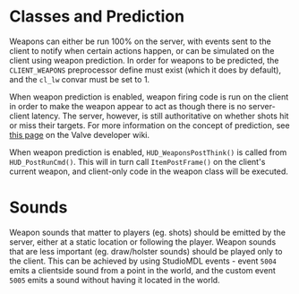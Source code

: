 # Classes and Prediction

Weapons can either be run 100% on the server, with events sent to the client to notify when certain actions happen, or can be simulated on the client using weapon prediction. In order for weapons to be predicted, the `CLIENT_WEAPONS` preprocessor define must exist (which it does by default), and the `cl_lw` convar must be set to 1.

When weapon prediction is enabled, weapon firing code is run on the client in order to make the weapon appear to act as though there is no server-client latency. The server, however, is still authoritative on whether shots hit or miss their targets. For more information on the concept of prediction, see [this page](https://developer.valvesoftware.com/wiki/Prediction##) on the Valve developer wiki.

When weapon prediction is enabled, `HUD_WeaponsPostThink()` is called from `HUD_PostRunCmd()`. This will in turn call `ItemPostFrame()` on the client's current weapon, and client-only code in the weapon class will be executed.

# Sounds
Weapon sounds that matter to players (eg. shots) should be emitted by the server, either at a static location or following the player. Weapon sounds that are less important (eg. draw/holster sounds) should be played only to the client. This can be achieved by using StudioMDL events - event `5004` emits a clientside sound from a point in the world, and the custom event `5005` emits a sound without having it located in the world.
